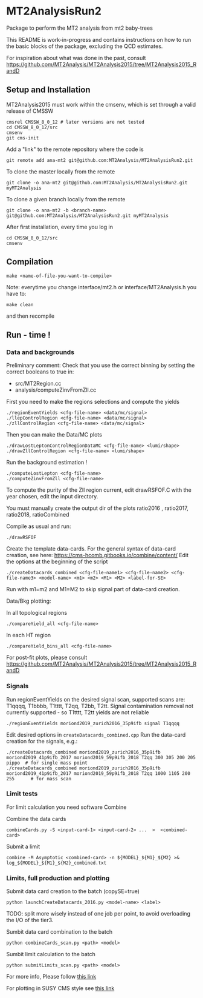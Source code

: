 # MT2AnalysisRun2
Package to perform the MT2 analysis from mt2 baby-trees

 This README is work-in-progress and contains instructions on how to run
 the basic blocks of the package, excluding the QCD estimates.

 For inspiration about what was done in the past, consult
 https://github.com/MT2Analysis/MT2Analysis2015/tree/MT2Analysis2015_RandD

## Setup and Installation
MT2Analysis2015 must work within the cmsenv, which is set through a valid release of CMSSW

```
cmsrel CMSSW_8_0_12 # later versions are not tested
cd CMSSW_8_0_12/src
cmsenv
git cms-init
```

Add a "link" to the remote repository where the code is

```
git remote add ana-mt2 git@github.com:MT2Analysis/MT2AnalysisRun2.git
```

To clone the master locally from the remote

```
git clone -o ana-mt2 git@github.com:MT2Analysis/MT2AnalysisRun2.git myMT2Analysis
```

To clone a given branch locally from the remote

```
git clone -o ana-mt2 -b <branch-name> git@github.com:MT2Analysis/MT2AnalysisRun2.git myMT2Analysis
```

After first installation, every time you log in

```
cd CMSSW_8_0_12/src
cmsenv
```

## Compilation

```
make <name-of-file-you-want-to-compile>
```

Note: everytime you change interface/mt2.h or interface/MT2Analysis.h you have to:

```
make clean
```

and then recompile

## Run - time !

### Data and backgrounds

Preliminary comment:
Check that you use the correct binning by setting the correct booleans to true in:
- src/MT2Region.cc
- analysis/computeZinvFromZll.cc

First you need to make the regions selections and compute the yields

```
./regionEventYields <cfg-file-name> <data/mc/signal>
./llepControlRegion <cfg-file-name> <data/mc/signal>
./zllControlRegion <cfg-file-name> <data/mc/signal>
```

Then you can make the Data/MC plots

```
./drawLostLeptonControlRegionDataMC <cfg-file-name> <lumi/shape>
./drawZllControlRegion <cfg-file-name> <lumi/shape>
```

Run the background estimation !

```
./computeLostLepton <cfg-file-name>
./computeZinvFromZll <cfg-file-name>
```

To compute the purity of the Zll region current, 
edit drawRSFOF.C with the year chosen, edit the input directory.

You must manually  create the output dir of the plots 
ratio2016 , ratio2017, ratio2018, ratioCombined

Compile as usual and run:
```
./drawRSFOF
```

Create the template data-cards. For the general syntax of data-card creation, see here: https://cms-hcomb.gitbooks.io/combine/content/
Edit the options at the beginning of the script
```
./createDatacards_combined <cfg-file-name1> <cfg-file-name2> <cfg-file-name3> <model-name> <m1> <m2> <M1> <M2> <label-for-SE>
```
Run with m1=m2 and M1=M2 to skip signal part of data-card creation.

Data/Bkg plotting:

In all topological regions
```
./compareYield_all <cfg-file-name>
```

In each HT region
```
./compareYield_bins_all <cfg-file-name>
```

For post-fit plots, please consult https://github.com/MT2Analysis/MT2Analysis2015/tree/MT2Analysis2015_RandD

### Signals

Run regionEventYields on the desired signal scan, supported scans are:
T1qqqq, T1bbbb, T1tttt, T2qq, T2bb, T2tt.
Signal contamination removal not currently supported - so T1tttt, T2tt yields are not reliable

```
./regionEventYields moriond2019_zurich2016_35p9ifb signal T1qqqq
```

Edit desired options in ```createDatacards_combined.cpp``` 
Run the data-card creation for the signals, e.g.:
```
./createDatacards_combined moriond2019_zurich2016_35p9ifb moriond2019_41p9ifb_2017 moriond2019_59p9ifb_2018 T2qq 300 305 200 205 pippo  # for single mass point
./createDatacards_combined moriond2019_zurich2016_35p9ifb moriond2019_41p9ifb_2017 moriond2019_59p9ifb_2018 T2qq 1000 1105 200 255      # for mass scan
```

### Limit tests
For limit calculation you need software Combine

Combine the data cards

```
combineCards.py -S <input-card-1> <input-card-2> ...  >  <combined-card>
```

Submit a limit

```
combine -M Asymptotic <combined-card> -n ${MODEL}_${M1}_${M2} >& log_${MODEL}_${M1}_${M2}_combined.txt
```

### Limits, full production and plotting 
Submit data card creation to the batch (copySE=true)
```
python launchCreateDatacards_2016.py <model-name> <label> 
```
TODO: split more wisely instead of one job per point, to avoid overloading the I/O of the tier3.

Sumbit data card combination to the batch
```
python combineCards_scan.py <path> <model>
```
Sumbit limit calculation to the batch
```
python submitLimits_scan.py <path> <model>
```

For more info, Please follow [this link](https://github.com/MT2Analysis/HiggsAnalysis-CombinedLimit/blob/BASE_MT2Combine/MT2Scripts/HOWTORUN_limits_and_significance.txt)

For plotting in SUSY CMS style see  [this link](https://github.com/MT2Analysis/PlotsSMS/blob/master/README)
